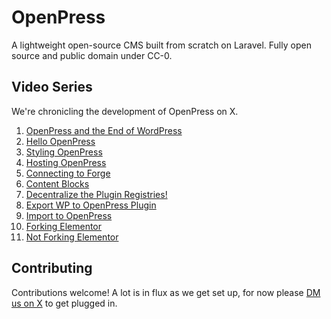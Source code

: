 # OpenPress

A lightweight open-source CMS built from scratch on Laravel. Fully open source and public domain under CC-0.

## Video Series
We're chronicling the development of OpenPress on X.

1. [OpenPress and the End of WordPress](https://x.com/OpenPressAI/status/1842773965078475072)
2. [Hello OpenPress](https://x.com/OpenPressAI/status/1842773967955759380)
3. [Styling OpenPress](https://x.com/OpenPressAI/status/1842776448664314103)
4. [Hosting OpenPress](https://x.com/OpenPressAI/status/1842780498344444306)
5. [Connecting to Forge](https://x.com/OpenPressAI/status/1842784965265670316)
6. [Content Blocks](https://x.com/OpenPressAI/status/1843115998112842105)
7. [Decentralize the Plugin Registries!](https://x.com/OpenPressAI/status/1845213943092084873)
8. [Export WP to OpenPress Plugin](https://x.com/OpenPressAI/status/1845328039179059588)
9. [Import to OpenPress](https://x.com/OpenPressAI/status/1845674819603300480)
10. [Forking Elementor](https://x.com/OpenPressAI/status/1845861885213634802)
11. [Not Forking Elementor](https://x.com/OpenPressAI/status/1846001294731075724)

## Contributing

Contributions welcome! A lot is in flux as we get set up, for now please [DM us on X](https://x.com/OpenPressAI) to get plugged in.
